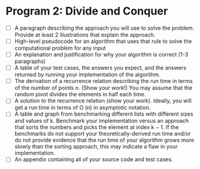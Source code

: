 # Program 2: Divide and Conquer

- [ ] A paragraph describing the approach you will use to solve the problem. Provide at least 2 illustrations that explain the
approach.
- [ ] High-level pseudocode for an algorithm that uses that rule to solve the computational problem for any input
- [ ] An explanation and justification for why your algorithm is correct (1-3 paragraphs)
- [ ] A table of your test cases, the answers you expect, and the answers returned by running your implementation of the
algorithm.
- [ ] The derivation of a recurrence relation describing the run time in terms of the number of points n. (Show your work!)
You may assume that the random pivot divides the elements in half each time.
- [ ] A solution to the recurrence relation (show your work). Ideally, you will get a run time in terms of O (n) in asymptotic
notation.
- [ ] A table and graph from benchmarking different lists with different sizes and values of k. Benchmark your implementation
versus an approach that sorts the numbers and picks the element at index k − 1. If the benchmarks do not support your
theoretically-derived run time and/or do not provide evidence that the run time of your algorithm grows more slowly than the sorting approach,
this may indicate a flaw in your implementation.
- [ ] An appendix containing all of your source code and test cases.
